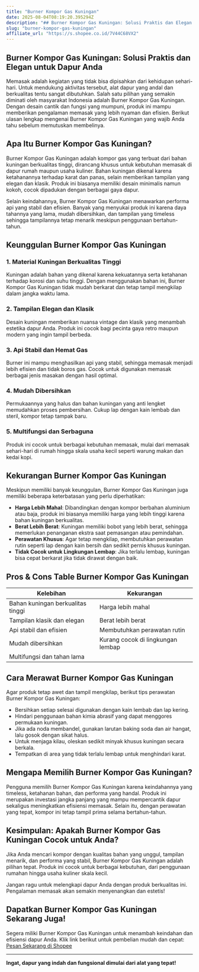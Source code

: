 ```yaml
---
title: "Burner Kompor Gas Kuningan"
date: 2025-08-04T08:19:20.395294Z
description: "## Burner Kompor Gas Kuningan: Solusi Praktis dan Elegan untuk Dapur Anda..."
slug: "burner-kompor-gas-kuningan"
affiliate_url: "https://s.shopee.co.id/7V44C68VX2"
---
```

## Burner Kompor Gas Kuningan: Solusi Praktis dan Elegan untuk Dapur Anda

Memasak adalah kegiatan yang tidak bisa dipisahkan dari kehidupan sehari-hari. Untuk mendukung aktivitas tersebut, alat dapur yang andal dan berkualitas tentu sangat dibutuhkan. Salah satu pilihan yang semakin diminati oleh masyarakat Indonesia adalah Burner Kompor Gas Kuningan. Dengan desain cantik dan fungsi yang mumpuni, produk ini mampu memberikan pengalaman memasak yang lebih nyaman dan efisien. Berikut ulasan lengkap mengenai Burner Kompor Gas Kuningan yang wajib Anda tahu sebelum memutuskan membelinya.

## Apa Itu Burner Kompor Gas Kuningan?

Burner Kompor Gas Kuningan adalah kompor gas yang terbuat dari bahan kuningan berkualitas tinggi, dirancang khusus untuk kebutuhan memasak di dapur rumah maupun usaha kuliner. Bahan kuningan dikenal karena ketahanannya terhadap karat dan panas, selain memberikan tampilan yang elegan dan klasik. Produk ini biasanya memiliki desain minimalis namun kokoh, cocok dipadukan dengan berbagai gaya dapur.

Selain keindahannya, Burner Kompor Gas Kuningan menawarkan performa api yang stabil dan efisien. Banyak yang menyukai produk ini karena daya tahannya yang lama, mudah dibersihkan, dan tampilan yang timeless sehingga tampilannya tetap menarik meskipun penggunaan bertahun-tahun.

## Keunggulan Burner Kompor Gas Kuningan

### 1. Material Kuningan Berkualitas Tinggi
Kuningan adalah bahan yang dikenal karena kekuatannya serta ketahanan terhadap korosi dan suhu tinggi. Dengan menggunakan bahan ini, Burner Kompor Gas Kuningan tidak mudah berkarat dan tetap tampil mengkilap dalam jangka waktu lama.

### 2. Tampilan Elegan dan Klasik
Desain kuningan memberikan nuansa vintage dan klasik yang menambah estetika dapur Anda. Produk ini cocok bagi pecinta gaya retro maupun modern yang ingin tampil berbeda.

### 3. Api Stabil dan Hemat Gas
Burner ini mampu menghasilkan api yang stabil, sehingga memasak menjadi lebih efisien dan tidak boros gas. Cocok untuk digunakan memasak berbagai jenis masakan dengan hasil optimal.

### 4. Mudah Dibersihkan
Permukaannya yang halus dan bahan kuningan yang anti lengket memudahkan proses pembersihan. Cukup lap dengan kain lembab dan steril, kompor tetap tampak baru.

### 5. Multifungsi dan Serbaguna
Produk ini cocok untuk berbagai kebutuhan memasak, mulai dari memasak sehari-hari di rumah hingga skala usaha kecil seperti warung makan dan kedai kopi.

## Kekurangan Burner Kompor Gas Kuningan

Meskipun memiliki banyak keunggulan, Burner Kompor Gas Kuningan juga memiliki beberapa keterbatasan yang perlu diperhatikan:

- **Harga Lebih Mahal**: Dibandingkan dengan kompor berbahan aluminium atau baja, produk ini biasanya memiliki harga yang lebih tinggi karena bahan kuningan berkualitas.
- **Berat Lebih Berat**: Kuningan memiliki bobot yang lebih berat, sehingga memerlukan penanganan ekstra saat pemasangan atau pemindahan.
- **Perawatan Khusus**: Agar tetap mengkilap, membutuhkan perawatan rutin seperti lap dengan kain bersih dan sedikit pernis khusus kuningan.
- **Tidak Cocok untuk Lingkungan Lembap**: Jika terlalu lembap, kuningan bisa cepat berkarat jika tidak dirawat dengan baik.

## Pros & Cons Table Burner Kompor Gas Kuningan

| Kelebihan                                              | Kekurangan                                       |
|--------------------------------------------------------|------------------------------------------------|
| Bahan kuningan berkualitas tinggi                     | Harga lebih mahal                            |
| Tampilan klasik dan elegan                            | Berat lebih berat                          |
| Api stabil dan efisien                                | Membutuhkan perawatan rutin               |
| Mudah dibersihkan                                    | Kurang cocok di lingkungan lembap         |
| Multifungsi dan tahan lama                           |                                               |

## Cara Merawat Burner Kompor Gas Kuningan

Agar produk tetap awet dan tampil mengkilap, berikut tips perawatan Burner Kompor Gas Kuningan:

- Bersihkan setiap selesai digunakan dengan kain lembab dan lap kering.
- Hindari penggunaan bahan kimia abrasif yang dapat menggores permukaan kuningan.
- Jika ada noda membandel, gunakan larutan baking soda dan air hangat, lalu gosok dengan sikat halus.
- Untuk menjaga kilau, oleskan sedikit minyak khusus kuningan secara berkala.
- Tempatkan di area yang tidak terlalu lembap untuk menghindari karat.

## Mengapa Memilih Burner Kompor Gas Kuningan?

Pengguna memilih Burner Kompor Gas Kuningan karena keindahannya yang timeless, ketahanan bahan, dan performa yang handal. Produk ini merupakan investasi jangka panjang yang mampu mempercantik dapur sekaligus meningkatkan efisiensi memasak. Selain itu, dengan perawatan yang tepat, kompor ini tetap tampil prima selama bertahun-tahun.

## Kesimpulan: Apakah Burner Kompor Gas Kuningan Cocok untuk Anda?

Jika Anda mencari kompor dengan kualitas bahan yang unggul, tampilan menarik, dan performa yang stabil, Burner Kompor Gas Kuningan adalah pilihan tepat. Produk ini cocok untuk berbagai kebutuhan, dari penggunaan rumahan hingga usaha kuliner skala kecil.

Jangan ragu untuk melengkapi dapur Anda dengan produk berkualitas ini. Pengalaman memasak akan semakin menyenangkan dan estetis!

## Dapatkan Burner Kompor Gas Kuningan Sekarang Juga!

Segera miliki Burner Kompor Gas Kuningan untuk menambah keindahan dan efisiensi dapur Anda. Klik link berikut untuk pembelian mudah dan cepat: [Pesan Sekarang di Shopee](https://s.shopee.co.id/7V44C68VX2)

---

**Ingat, dapur yang indah dan fungsional dimulai dari alat yang tepat!**